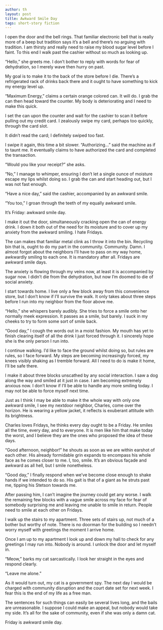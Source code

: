 ```yaml
---
author: th
layout: post
title: Awkward Smile Day
tags: short-story fiction
---
```


I open the door and the bell rings. That familiar electronic bell that is really
more of a beep but tradition says it’s a bell and there’s no arguing with
tradition. I am thirsty and really need to raise my blood sugar level before I
faint. To this end I walk past the cashier without so much as looking up.

“Hello,” she greets me. I don’t bother to reply with words for fear of
dehydration, so I merely wave then hurry on past.

My goal is to make it to the back of the store before I die. There’s a
refrigerated rack of drinks back there and it ought to have something to kick my
energy level up.

“Maximum Energy,” claims a certain orange colored can. It will do. I grab the
can then head toward the counter. My body is deteriorating and I need to make
this quick.

I set the can upon the counter and wait for the cashier to scan it before
pulling out my credit card. I zealously swipe my card, perhaps too quickly,
through the card slot.

It didn’t read the card; I definitely swiped too fast.

I swipe it again, this time a bit slower. “Authorizing…” said the machine as if
to taunt me. It eventually claims to have authorized the card and completed the
transaction.

“Would you like your receipt?” she asks.

“No,” I manage to whimper, ensuring I don’t let a single ounce of moisture
escape my lips whilst doing so. I grab the can and start heading out, but I was
not fast enough.

“Have a nice day,” said the cashier, accompanied by an awkward smile.

“You too,” I groan through the teeth of my equally awkward smile.

It’s Friday: awkward smile day.

I make it out the door, simultaneously cracking open the can of energy drink. I
down it both out of the need for its moisture and to cover up my anxiety from
the awkward smiling. I hate Fridays.

The can makes that familiar metal clink as I throw it into the bin. Recycling
bin that is, ought to do my part in the community. Community. Damn. I almost
forgot about the neighbors I’ll have to pass on my way home, awkwardly smiling
to each one. It is mandatory after all. Fridays are awkward smile days.

The anxiety is flowing through my veins now, at least it is accompanied by sugar
now. I didn’t die from the dehydration, but now I’m doomed to die of social
anxiety.

I start towards home. I live only a few block away from this convenience store,
but I don’t know if I’ll survive the walk. It only takes about three steps
before I run into my neighbor from the floor above me.

“Hello,” she whispers barely audibly. She tries to force a smile onto her
normally meek expression. It passes as a smile, but barely. I suck in my cheeks
to try to form some sort of smile back.

“Good day,” I cough the words out in a moist fashion. My mouth has yet to finish
clearing itself of all the drink I just forced through it. I sincerely hope she
is the only person I run into.

I continue walking. I’d like to face the ground whilst doing so, but rules are
rules, so I face forward. My steps are becoming increasingly forced, my knees
visibly shaking as I tremble forward. All I need to do is make it home, I’ll be
safe there.

I make it about three blocks unscathed by any social interaction. I saw a dog
along the way and smiled at it just in case. I am becoming extremely anxious
now. I don’t know if I’ll be able to handle any more smiling today. I may not be
able to force myself next time.

Just as I think I may be able to make it the whole way with only one awkward
smile, I see my nextdoor neighbor, Charles, come over the horizon. He is wearing
a yellow jacket, it reflects is exuberant attitude with its brightness.

Charles loves Fridays, he thinks every day ought to be a Friday. He smiles all
the time, every day, and to everyone. It is men like him that make today the
worst, and I believe they are the ones who proposed the idea of these days.

“Good afternoon, neighbor!” he shouts as soon as we are within earshot of each
other. His already formidable grin expands to encompass his whole face as he
comes closer to me. I, too, smile. It’s an obvious façade and awkward as all
hell, but I smile nonetheless.

“Good day,” I finally respond when we’ve become close enough to shake hands if
we intended to do so. His gait is that of a giant as he struts past me, tipping
his Stetson towards me.

After passing him, I can’t imagine the journey could get any worse. I walk the
remaining few blocks with a vague smile across my face for fear of somebody
surprising me and leaving me unable to smile in return. People need to smile at
each other on Fridays.

I walk up the stairs to my apartment. Three sets of stairs up, not much of a
bother but worthy of note. There is no doorman for the building so I needn’t
worry myself with greetings the moment I arrive home.

Once I am up to my apartment I look up and down my hall to check for any
greetings I may run into. Nobody is around. I unlock the door and let myself in.

“Meow,” barks my cat sarcastically. I look her straight in the eyes and respond
clearly.

“Leave me alone.”

As it would turn out, my cat is a government spy. The next day I would be
charged with community disruption and the court date set for next week. I fear
this is the end of my life as a free man.

The sentences for such things can easily be several lives long, and the bails
are unreasonable. I suppose I could make an appeal, but nobody would take my
side. It’s all for the sake of community, even if she was only a damn cat.

Friday is awkward smile day.
